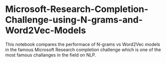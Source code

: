 # Microsoft-Research-Completion-Challenge-using-N-grams-and-Word2Vec-Models
This notebook compares the performace of N-grams vs Word2Vec models in the famous Microsoft Research completion challenge
which is one of the most famous challanges in the field on NLP. 
